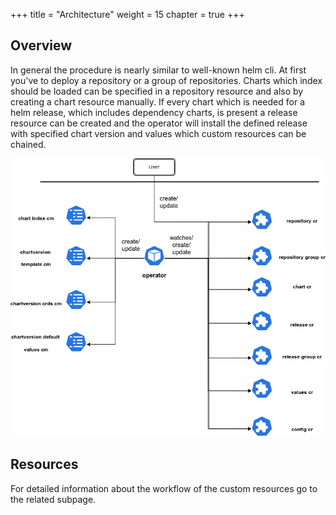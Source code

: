 +++
title = "Architecture"
weight = 15
chapter = true
+++

## Overview

In general the procedure is nearly similar to well-known helm cli. At first you've to deploy a repository or a group of repositories. Charts which index should be loaded can be specified in a repository resource and also by creating a chart resource manually. If every chart which is needed for a helm release, which includes dependency charts, is present a release resource can be created and the operator will install the defined release with specified chart version and values which custom resources can be chained.

![Alt text](/general.drawio.png?raw=true "Overview")


## Resources

For detailed information about the workflow of the custom resources go to the related subpage.

